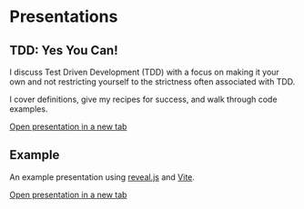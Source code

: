 # Presentations

## TDD: Yes You Can!

I discuss Test Driven Development (TDD) with a focus on making it your own and
not restricting yourself to the strictness often associated with TDD.

I cover definitions, give my recipes for success, and walk through code examples.

<a href="/presentations/test-driven-development-tdd" target="_blank">Open presentation
<i class="fa fa-external-link"></i><span class="sr-only">in a new tab</span></a>

## Example

An example presentation using [reveal.js](https://revealjs.com) and [Vite](https://vitejs.dev).

<a href="/presentations/example" target="_blank">Open presentation
<i class="fa fa-external-link"></i><span class="sr-only">in a new tab</span></a>
